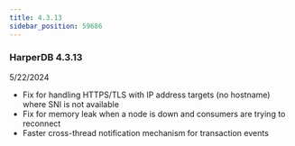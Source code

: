 ```yaml
---
title: 4.3.13
sidebar_position: 59686
---
```


### HarperDB 4.3.13

5/22/2024

- Fix for handling HTTPS/TLS with IP address targets (no hostname) where SNI is not available
- Fix for memory leak when a node is down and consumers are trying to reconnect
- Faster cross-thread notification mechanism for transaction events
